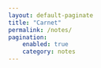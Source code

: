 ```yaml
---
layout: default-paginate
title: "Carnet"
permalink: /notes/
pagination:
    enabled: true
    category: notes
---
```

